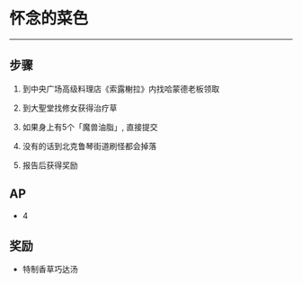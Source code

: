 # 怀念的菜色

---

## 步骤

1. 到中央广场高级料理店《索露榭拉》内找哈蒙德老板领取

2. 到大聖堂找修女获得治疗草

3. 如果身上有5个「魔兽油脂」, 直接提交

4. 没有的话到北克鲁琴街道刷怪都会掉落

5. 报告后获得奖励

## AP

- 4

## 奖励

- 特制香草巧达汤